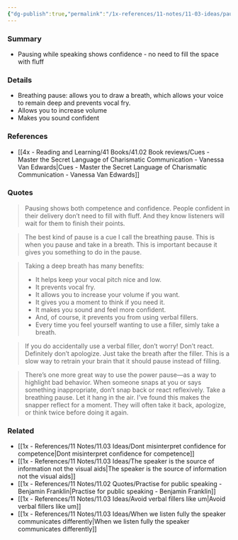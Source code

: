 ```yaml
---
{"dg-publish":true,"permalink":"/1x-references/11-notes/11-03-ideas/pause-while-speaking/","title":"Pause while speaking","created":"2024-08-27T22:53:09.667+03:00","updated":"2024-08-28T09:31:47.267+03:00"}
---
```



### Summary
- Pausing while speaking shows confidence - no need to fill the space with fluff

### Details
- Breathing pause: allows you to draw a breath, which allows your voice to remain deep and prevents vocal fry.
- Allows you to increase volume
- Makes you sound confident

### References
- [[4x - Reading and Learning/41 Books/41.02 Book reviews/Cues - Master the Secret Language of Charismatic Communication - Vanessa Van Edwards\|Cues - Master the Secret Language of Charismatic Communication - Vanessa Van Edwards]]

### Quotes
>  Pausing shows both competence and confidence. People confident in their delivery don’t need to fill with fluff. And they know listeners will wait for them to finish their points.

> The best kind of pause is a cue I call the breathing pause. This is when you pause and take in a breath. This is important because it gives you something to do in the pause.

> Taking a deep breath has many benefits:
> - It helps keep your vocal pitch nice and low.
 > - It prevents vocal fry.
> - It allows you to increase your volume if you want.
> - It gives you a moment to think if you need it.
>- It makes you sound and feel more confident.
>- And, of course, it prevents you from using verbal fillers.
>- Every time you feel yourself wanting to use a filler, simly take a breath.

> If you do accidentally use a verbal filler, don’t worry! Don’t react. Definitely don’t apologize. Just take the breath after the filler. This is a slow way to retrain your brain that it should pause instead of filling.

> There’s one more great way to use the power pause—as a way to highlight bad behavior. When someone snaps at you or says something inappropriate, don’t snap back or react reflexively. Take a breathing pause. Let it hang in the air. I’ve found this makes the snapper reflect for a moment. They will often take it back, apologize, or think twice before doing it again.

### Related
- [[1x - References/11 Notes/11.03 Ideas/Dont misinterpret confidence for competence\|Dont misinterpret confidence for competence]]
- [[1x - References/11 Notes/11.03 Ideas/The speaker is the source of information not the visual aids\|The speaker is the source of information not the visual aids]]
- [[1x - References/11 Notes/11.02 Quotes/Practise for public speaking - Benjamin Franklin\|Practise for public speaking - Benjamin Franklin]]
- [[1x - References/11 Notes/11.03 Ideas/Avoid verbal fillers like um\|Avoid verbal fillers like um]]
- [[1x - References/11 Notes/11.03 Ideas/When we listen fully the speaker communicates differently\|When we listen fully the speaker communicates differently]]